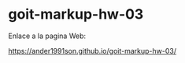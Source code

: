 # goit-markup-hw-03 <br>

Enlace a la pagina Web:<br>

https://ander1991son.github.io/goit-markup-hw-03/
